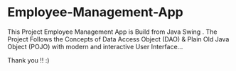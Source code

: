 # Employee-Management-App
This Project Employee Management App is Build from Java Swing .
The Project Follows the Concepts of Data Access Object (DAO) &amp; Plain Old Java Object (POJO) with modern and interactive User Interface...

Thank you !! 
:)

